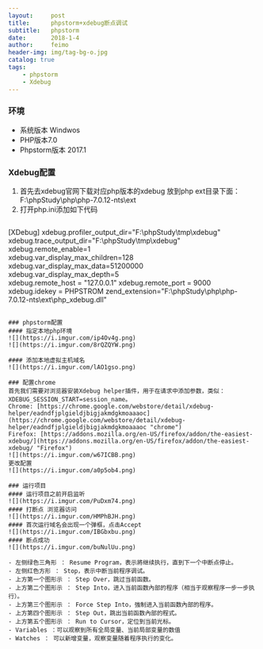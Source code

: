 ```yaml
---
layout:     post
title:      phpstorm+xdebug断点调试
subtitle:   phpstorm
date:       2018-1-4
author:     feimo
header-img: img/tag-bg-o.jpg
catalog: true
tags:
    - phpstorm
    - Xdebug
---
```


### 环境
- 系统版本 Windwos
- PHP版本7.0
- Phpstorm版本 2017.1

### Xdebug配置
1. 首先去xdebug官网下载对应php版本的xdebug 放到php ext目录下面：F:\phpStudy\php\php-7.0.12-nts\ext
2. 打开php.ini添加如下代码
   ```
[XDebug]
xdebug.profiler_output_dir="F:\phpStudy\tmp\xdebug"
xdebug.trace_output_dir="F:\phpStudy\tmp\xdebug"
xdebug.remote_enable=1  
xdebug.var_display_max_children=128 
xdebug.var_display_max_data=51200000     
xdebug.var_display_max_depth=5  
xdebug.remote_host = "127.0.0.1"
xdebug.remote_port = 9000
xdebug.idekey = PHPSTROM 
zend_extension="F:\phpStudy\php\php-7.0.12-nts\ext\php_xdebug.dll"   
   ```

### phpstorm配置
#### 指定本地php环境
![](https://i.imgur.com/ip4Ov4g.png)
![](https://i.imgur.com/8rQZQYW.png)

#### 添加本地虚拟主机域名
![](https://i.imgur.com/lAO1gso.png)

### 配置chrome
首先我们需要对浏览器安装Xdebug helper插件，用于在请求中添加参数，类似：XDEBUG_SESSION_START=session_name。
Chrome: [https://chrome.google.com/webstore/detail/xdebug-helper/eadndfjplgieldjbigjakmdgkmoaaaoc](https://chrome.google.com/webstore/detail/xdebug-helper/eadndfjplgieldjbigjakmdgkmoaaaoc "chrome")
Firefox: [https://addons.mozilla.org/en-US/firefox/addon/the-easiest-xdebug/](https://addons.mozilla.org/en-US/firefox/addon/the-easiest-xdebug/ "Firefox")
![](https://i.imgur.com/w67ICBB.png)
更改配置
![](https://i.imgur.com/a0p5ob4.png)

### 运行项目
#### 运行项目之前开启监听
![](https://i.imgur.com/PuDxm74.png)
#### 打断点 浏览器访问
![](https://i.imgur.com/HMPhBJH.png)
#### 首次运行域名会出现一个弹框，点击Accept
![](https://i.imgur.com/IBGbxbu.png)
#### 断点成功
![](https://i.imgur.com/buNulUu.png)

- 左侧绿色三角形 ： Resume Program，表示將继续执行，直到下一个中断点停止。
- 左侧红色方形 ： Stop，表示中断当前程序调试。
- 上方第一个图形示 ： Step Over，跳过当前函数。
- 上方第二个图形示 ： Step Into，进入当前函数內部的程序（相当于观察程序一步一步执行）。
- 上方第三个图形示 ： Force Step Into，強制进入当前函数內部的程序。
- 上方第四个图形示 ： Step Out，跳出当前函数內部的程式。
- 上方第五个图形示 ： Run to Cursor，定位到当前光标。
- Variables ：可以观察到所有全局变量、当前局部变量的数值
- Watches ： 可以新增变量，观察变量随着程序执行的变化。
